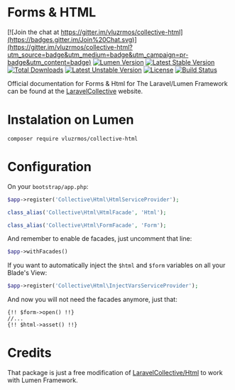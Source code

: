 # Forms & HTML

[![Join the chat at https://gitter.im/vluzrmos/collective-html](https://badges.gitter.im/Join%20Chat.svg)](https://gitter.im/vluzrmos/collective-html?utm_source=badge&utm_medium=badge&utm_campaign=pr-badge&utm_content=badge)
[![Lumen Version](https://img.shields.io/badge/Lumen-5.0%20%7C%205.1-orange.svg)](https://packagist.org/packages/vluzrmos/collective-html) 
[![Latest Stable Version](https://poser.pugx.org/vluzrmos/collective-html/v/stable)](https://packagist.org/packages/vluzrmos/collective-html) [![Total Downloads](https://poser.pugx.org/vluzrmos/collective-html/downloads)](https://packagist.org/packages/vluzrmos/collective-html) [![Latest Unstable Version](https://poser.pugx.org/vluzrmos/collective-html/v/unstable)](https://packagist.org/packages/vluzrmos/collective-html) [![License](https://poser.pugx.org/vluzrmos/collective-html/license)](https://packagist.org/packages/vluzrmos/collective-html) [![Build Status](https://travis-ci.org/vluzrmos/collective-html.svg?branch=master)](https://travis-ci.org/vluzrmos/collective-html) 

Official documentation for Forms & Html for The Laravel/Lumen Framework can be found at the [LaravelCollective](http://laravelcollective.com/docs/master/html) website.

# Instalation on Lumen

    composer require vluzrmos/collective-html

# Configuration 

On your `bootstrap/app.php`:

```php
$app->register('Collective\Html\HtmlServiceProvider');

class_alias('Collective\Html\HtmlFacade', 'Html');

class_alias('Collective\Html\FormFacade', 'Form');
```

And remember to enable de facades, just uncomment that line:

```php
$app->withFacades()
```

If you want to automatically inject the `$html` and `$form` variables on all your Blade's View:

```php
$app->register('Collective\Html\InjectVarsServiceProvider');
```

And now you will not need the facades anymore, just that:

```
{!! $form->open() !!}
//...
{!! $html->asset() !!}
```

# Credits

That package is just a free modification of [LaravelCollective/Html](https://github.com/LaravelCollective/html) to work with Lumen Framework.

